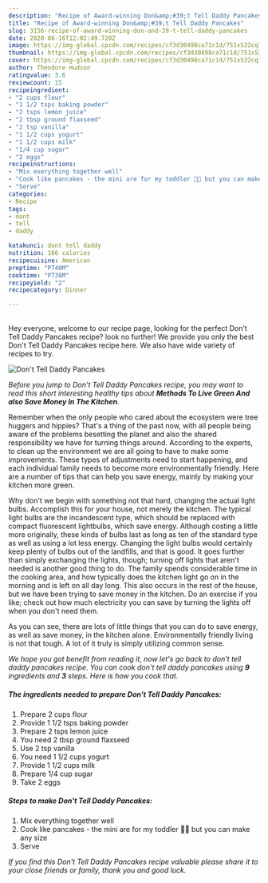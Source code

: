 ```yaml
---
description: "Recipe of Award-winning Don&amp;#39;t Tell Daddy Pancakes"
title: "Recipe of Award-winning Don&amp;#39;t Tell Daddy Pancakes"
slug: 3156-recipe-of-award-winning-don-and-39-t-tell-daddy-pancakes
date: 2020-06-16T12:02:49.728Z
image: https://img-global.cpcdn.com/recipes/cf3d30498ca71c1d/751x532cq70/dont-tell-daddy-pancakes-recipe-main-photo.jpg
thumbnail: https://img-global.cpcdn.com/recipes/cf3d30498ca71c1d/751x532cq70/dont-tell-daddy-pancakes-recipe-main-photo.jpg
cover: https://img-global.cpcdn.com/recipes/cf3d30498ca71c1d/751x532cq70/dont-tell-daddy-pancakes-recipe-main-photo.jpg
author: Theodore Hudson
ratingvalue: 3.6
reviewcount: 15
recipeingredient:
- "2 cups flour"
- "1 1/2 tsps baking powder"
- "2 tsps lemon juice"
- "2 tbsp ground flaxseed"
- "2 tsp vanilla"
- "1 1/2 cups yogurt"
- "1 1/2 cups milk"
- "1/4 cup sugar"
- "2 eggs"
recipeinstructions:
- "Mix everything together well"
- "Cook like pancakes - the mini are for my toddler 🤭😂 but you can make any size"
- "Serve"
categories:
- Recipe
tags:
- dont
- tell
- daddy

katakunci: dont tell daddy 
nutrition: 166 calories
recipecuisine: American
preptime: "PT40M"
cooktime: "PT38M"
recipeyield: "2"
recipecategory: Dinner

---
```

<br>
Hey everyone, welcome to our recipe page, looking for the perfect Don&#39;t Tell Daddy Pancakes recipe? look no further! We provide you only the best Don&#39;t Tell Daddy Pancakes recipe here. We also have wide variety of recipes to try.
<br>


![Don&#39;t Tell Daddy Pancakes](https://img-global.cpcdn.com/recipes/cf3d30498ca71c1d/751x532cq70/dont-tell-daddy-pancakes-recipe-main-photo.jpg)

<i>Before you jump to Don&#39;t Tell Daddy Pancakes recipe, you may want to read this short interesting healthy tips about 
<strong>Methods To Live Green And also Save Money In The Kitchen</strong>.</i>
</br>

Remember when the only people who cared about the ecosystem were tree huggers and hippies? That's a thing of the past now, with all people being aware of the problems besetting the planet and also the shared responsibility we have for turning things around. According to the experts, to clean up the environment we are all going to have to make some improvements. These types of adjustments need to start happening, and each individual family needs to become more environmentally friendly. Here are a number of tips that can help you save energy, mainly by making your kitchen more green.

Why don't we begin with something not that hard, changing the actual light bulbs. Accomplish this for your house, not merely the kitchen. The typical light bulbs are the incandescent type, which should be replaced with compact fluorescent lightbulbs, which save energy. Although costing a little more originally, these kinds of bulbs last as long as ten of the standard type as well as using a lot less energy. Changing the light bulbs would certainly keep plenty of bulbs out of the landfills, and that is good. It goes further than simply exchanging the lights, though; turning off lights that aren't needed is another good thing to do. The family spends considerable time in the cooking area, and how typically does the kitchen light go on in the morning and is left on all day long. This also occurs in the rest of the house, but we have been trying to save money in the kitchen. Do an exercise if you like; check out how much electricity you can save by turning the lights off when you don't need them.

As you can see, there are lots of little things that you can do to save energy, as well as save money, in the kitchen alone. Environmentally friendly living is not that tough. A lot of it truly is simply utilizing common sense.


<i>We hope you got benefit from reading it, now let's go back to don&#39;t tell daddy pancakes recipe. You can cook don&#39;t tell daddy pancakes using <strong>9</strong> ingredients and <strong>3</strong> steps. Here is how you cook that.
</i>

##### The ingredients needed to prepare Don&#39;t Tell Daddy Pancakes:

1. Prepare 2 cups flour
1. Provide 1 1/2 tsps baking powder
1. Prepare 2 tsps lemon juice
1. You need 2 tbsp ground flaxseed
1. Use 2 tsp vanilla
1. You need 1 1/2 cups yogurt
1. Provide 1 1/2 cups milk
1. Prepare 1/4 cup sugar
1. Take 2 eggs


##### Steps to make Don&#39;t Tell Daddy Pancakes:

1. Mix everything together well
1. Cook like pancakes - the mini are for my toddler 🤭😂 but you can make any size
1. Serve


<i>If you find this Don&#39;t Tell Daddy Pancakes recipe valuable please share it to your close friends or family, thank you and good luck.</i>

